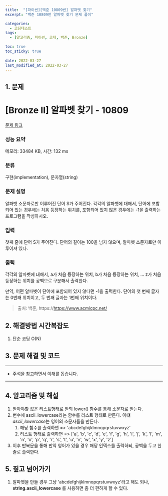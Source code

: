 ```yaml
---
title:  "[파이썬][백준 10809번] 알파벳 찾기"
excerpt: "백준 10809번 알파벳 찾기 문제 풀이"

categories:
  - 코딩테스트
tags:
  - [알고리즘, 파이썬, 코테, 백준, Bronze]

toc: true
toc_sticky: true
 
date: 2022-03-27
last_modified_at: 2022-03-27
---
```



## 1. 문제

# [Bronze II] 알파벳 찾기 - 10809 

[문제 링크](https://www.acmicpc.net/problem/10809) 

### 성능 요약

메모리: 33484 KB, 시간: 132 ms

### 분류

구현(implementation), 문자열(string)

### 문제 설명

<p>알파벳 소문자로만 이루어진 단어 S가 주어진다. 각각의 알파벳에 대해서, 단어에 포함되어 있는 경우에는 처음 등장하는 위치를, 포함되어 있지 않은 경우에는 -1을 출력하는 프로그램을 작성하시오.</p>

### 입력 

 <p>첫째 줄에 단어 S가 주어진다. 단어의 길이는 100을 넘지 않으며, 알파벳 소문자로만 이루어져 있다.</p>

### 출력 

 <p>각각의 알파벳에 대해서, a가 처음 등장하는 위치, b가 처음 등장하는 위치, ... z가 처음 등장하는 위치를 공백으로 구분해서 출력한다.</p>

<p>만약, 어떤 알파벳이 단어에 포함되어 있지 않다면 -1을 출력한다. 단어의 첫 번째 글자는 0번째 위치이고, 두 번째 글자는 1번째 위치이다.</p>



> 출처: 백준, https://https://www.acmicpc.net/

## 2. 해결방법 시간복잡도

1. 단순 코딩 O(N)


## 3. 문제 해결 및 코드
--- 

<script src="https://gist.github.com/godhin/730f0e785d9017fa4a6331a52bb80efa.js"></script>

- 주석을 참고하면서 이해를 돕습니다.
---

## 4. 알고리즘 및 해설

1. 받아야할 값은 리스트형태로 받되 lower() 함수를 통해 소문자로 받는다.
2. 변수에 ascii_lowercase라는 함수를 리스트 형태로 만든다. 이떄 *ascii_lowercase*는 영어의 소문자들을 만든다. 
    1. 해당 함수를 출력하면 => 'abcdefghijklmnopqrstuvwxyz'
    2. 리스트 형태로 출력하면 => ['a', 'b', 'c', 'd', 'e', 'f', 'g', 'h', 'i', 'j', 'k', 'l', 'm', 'n', 'o', 'p', 'q', 'r', 's', 't', 'u', 'v', 'w', 'x', 'y', 'z']
3. 이후 반복문을 통해 만약 영어가 있을 경우 해당 인덱스를 출력하되, 공백을 두고 한줄로 출력한다.



## 5. 짚고 넘어가기

1. 알파벳을 만들 경우 그냥 'abcdefghijklmnopqrstuvwxyz'라고 해도 되나, **string.ascii_lowercase** 를 사용하면 좀 더 편하게 할 수 있다.